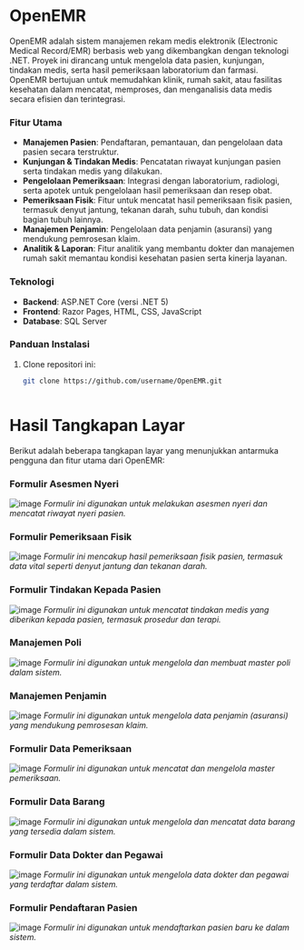 # OpenEMR

OpenEMR adalah sistem manajemen rekam medis elektronik (Electronic Medical Record/EMR) berbasis web yang dikembangkan dengan teknologi .NET. Proyek ini dirancang untuk mengelola data pasien, kunjungan, tindakan medis, serta hasil pemeriksaan laboratorium dan farmasi. OpenEMR bertujuan untuk memudahkan klinik, rumah sakit, atau fasilitas kesehatan dalam mencatat, memproses, dan menganalisis data medis secara efisien dan terintegrasi.

### Fitur Utama

- **Manajemen Pasien**: Pendaftaran, pemantauan, dan pengelolaan data pasien secara terstruktur.
- **Kunjungan & Tindakan Medis**: Pencatatan riwayat kunjungan pasien serta tindakan medis yang dilakukan.
- **Pengelolaan Pemeriksaan**: Integrasi dengan laboratorium, radiologi, serta apotek untuk pengelolaan hasil pemeriksaan dan resep obat.
- **Pemeriksaan Fisik**: Fitur untuk mencatat hasil pemeriksaan fisik pasien, termasuk denyut jantung, tekanan darah, suhu tubuh, dan kondisi bagian tubuh lainnya.
- **Manajemen Penjamin**: Pengelolaan data penjamin (asuransi) yang mendukung pemrosesan klaim.
- **Analitik & Laporan**: Fitur analitik yang membantu dokter dan manajemen rumah sakit memantau kondisi kesehatan pasien serta kinerja layanan.

### Teknologi

- **Backend**: ASP.NET Core (versi .NET 5)
- **Frontend**: Razor Pages, HTML, CSS, JavaScript
- **Database**: SQL Server

### Panduan Instalasi

1. Clone repositori ini:
   ```bash
   git clone https://github.com/username/OpenEMR.git



# Hasil Tangkapan Layar

Berikut adalah beberapa tangkapan layar yang menunjukkan antarmuka pengguna dan fitur utama dari OpenEMR:

### Formulir Asesmen Nyeri
![image](https://github.com/user-attachments/assets/ab25b99d-e239-4471-b95e-ebaaed6079d1)
*Formulir ini digunakan untuk melakukan asesmen nyeri dan mencatat riwayat nyeri pasien.*

### Formulir Pemeriksaan Fisik
![image](https://github.com/user-attachments/assets/33489c5c-55ff-48a3-a8aa-14e58977fe22)
*Formulir ini mencakup hasil pemeriksaan fisik pasien, termasuk data vital seperti denyut jantung dan tekanan darah.*

### Formulir Tindakan Kepada Pasien
![image](https://github.com/user-attachments/assets/4907fa0f-acbb-4194-9e40-bff9a620eede)
*Formulir ini digunakan untuk mencatat tindakan medis yang diberikan kepada pasien, termasuk prosedur dan terapi.*

### Manajemen Poli
![image](https://github.com/user-attachments/assets/7a9838c4-746a-40f3-85e3-d5b036aa51a8)
*Formulir ini digunakan untuk mengelola dan membuat master poli dalam sistem.*

### Manajemen Penjamin
![image](https://github.com/user-attachments/assets/aeffef7f-1684-4c0c-9ebc-27b6183d3aef)
*Formulir ini digunakan untuk mengelola data penjamin (asuransi) yang mendukung pemrosesan klaim.*

### Formulir Data Pemeriksaan
![image](https://github.com/user-attachments/assets/5cff15b0-35f8-4a8c-9492-719c17376fc1)
*Formulir ini digunakan untuk mencatat dan mengelola master pemeriksaan.*

### Formulir Data Barang
![image](https://github.com/user-attachments/assets/27084a46-f4f6-4e46-9f38-efd1027bb4dd)
*Formulir ini digunakan untuk mengelola dan mencatat data barang yang tersedia dalam sistem.*

### Formulir Data Dokter dan Pegawai
![image](https://github.com/user-attachments/assets/159b8248-825e-4e1c-9792-b9508d5af847)
*Formulir ini digunakan untuk mengelola data dokter dan pegawai yang terdaftar dalam sistem.*

### Formulir Pendaftaran Pasien
![image](https://github.com/user-attachments/assets/673a9bab-d35d-41e5-927e-2f47aeab25de)
*Formulir ini digunakan untuk mendaftarkan pasien baru ke dalam sistem.*


